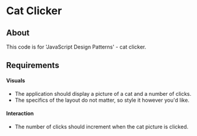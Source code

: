 
# Cat Clicker

## About

This code is for 'JavaScript Design Patterns' - cat clicker.

## Requirements 

#### Visuals

* The application should display a picture of a cat and a number of clicks.
* The specifics of the layout do not matter, so style it however you'd like.

 #### Interaction

* The number of clicks should increment when the cat picture is clicked.


